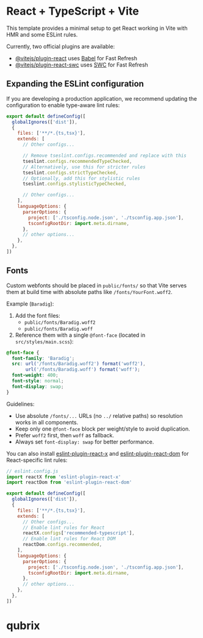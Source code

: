 # React + TypeScript + Vite

This template provides a minimal setup to get React working in Vite with HMR and some ESLint rules.

Currently, two official plugins are available:

- [@vitejs/plugin-react](https://github.com/vitejs/vite-plugin-react/blob/main/packages/plugin-react) uses [Babel](https://babeljs.io/) for Fast Refresh
- [@vitejs/plugin-react-swc](https://github.com/vitejs/vite-plugin-react/blob/main/packages/plugin-react-swc) uses [SWC](https://swc.rs/) for Fast Refresh

## Expanding the ESLint configuration

If you are developing a production application, we recommend updating the configuration to enable type-aware lint rules:

```js
export default defineConfig([
  globalIgnores(['dist']),
  {
    files: ['**/*.{ts,tsx}'],
    extends: [
      // Other configs...

      // Remove tseslint.configs.recommended and replace with this
      tseslint.configs.recommendedTypeChecked,
      // Alternatively, use this for stricter rules
      tseslint.configs.strictTypeChecked,
      // Optionally, add this for stylistic rules
      tseslint.configs.stylisticTypeChecked,

      // Other configs...
    ],
    languageOptions: {
      parserOptions: {
        project: ['./tsconfig.node.json', './tsconfig.app.json'],
        tsconfigRootDir: import.meta.dirname,
      },
      // other options...
    },
  },
])
```
## Fonts

Custom webfonts should be placed in `public/fonts/` so that Vite serves them at build time with absolute paths like `/fonts/YourFont.woff2`.

Example (`Baradig`):

1. Add the font files:
   - `public/fonts/Baradig.woff2`
   - `public/fonts/Baradig.woff`
2. Reference them with a single `@font-face` (located in `src/styles/main.scss`):

```scss
@font-face {
  font-family: 'Baradig';
  src: url('/fonts/Baradig.woff2') format('woff2'),
       url('/fonts/Baradig.woff') format('woff');
  font-weight: 400;
  font-style: normal;
  font-display: swap;
}
```

Guidelines:
- Use absolute `/fonts/...` URLs (no `../` relative paths) so resolution works in all components.
- Keep only one `@font-face` block per weight/style to avoid duplication.
- Prefer `woff2` first, then `woff` as fallback.
- Always set `font-display: swap` for better performance.

You can also install [eslint-plugin-react-x](https://github.com/Rel1cx/eslint-react/tree/main/packages/plugins/eslint-plugin-react-x) and [eslint-plugin-react-dom](https://github.com/Rel1cx/eslint-react/tree/main/packages/plugins/eslint-plugin-react-dom) for React-specific lint rules:

```js
// eslint.config.js
import reactX from 'eslint-plugin-react-x'
import reactDom from 'eslint-plugin-react-dom'

export default defineConfig([
  globalIgnores(['dist']),
  {
    files: ['**/*.{ts,tsx}'],
    extends: [
      // Other configs...
      // Enable lint rules for React
      reactX.configs['recommended-typescript'],
      // Enable lint rules for React DOM
      reactDom.configs.recommended,
    ],
    languageOptions: {
      parserOptions: {
        project: ['./tsconfig.node.json', './tsconfig.app.json'],
        tsconfigRootDir: import.meta.dirname,
      },
      // other options...
    },
  },
])
```
# qubrix

